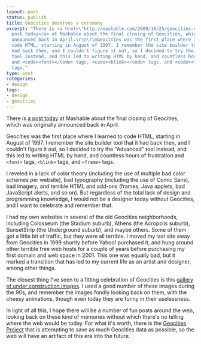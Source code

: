 ```yaml
---
layout: post
status: publish
title: Geocities deserves a ceremony
excerpt: "There is <a href=\"http://mashable.com/2009/10/25/geocities-closes-2/\">a
  post today</a> at Mashable about the final closing of Geocities, which was originally
  announced back in April.\r\n\r\nGeocities was the first place where I learned to
  code HTML, starting in August of 1997. I remember the site builder tool that it
  had back then, and I couldn't figure it out, so I decided to try the \"Advanced\"
  tool instead, and this led to writing HTML by hand, and countless hours of frustration
  and <code><font></code> tags, <code><blink></code> tags, and <code><frame></code>
  tags."
type: post
categories:
- design
tags:
- design
- geocities
---
```

There is [a post today](http://mashable.com/2009/10/25/geocities-closes-2/) at Mashable about the final closing of Geocities, which was originally announced back in April.

Geocities was the first place where I learned to code HTML, starting in August of 1997. I remember the site builder tool that it had back then, and I couldn't figure it out, so I decided to try the "Advanced" tool instead, and this led to writing HTML by hand, and countless hours of frustration and `<font>` tags, `<blink>` tags, and `<frame>` tags.

I reveled in a lack of color theory (including the use of multiple bad color schemes per website), bad typography (including the use of Comic Sans), bad imagery, and terrible HTML and add-ons (frames, Java applets, bad JavaScript alerts, and so on). But regardless of the total lack of design and programming knowledge, I would not be a designer today without Geocities, and I want to celebrate and remember that.

I had my own websites in several of the old Geocities neighborhoods, including Colosseum (the Stadium suburb), Athens (the Acropolis suburb), SunsetStrip (the Underground suburb), and maybe others. Some of them got a little bit of traffic, but they were all terrible. I moved my last site away from Geocities in 1999 shortly before Yahoo! purchased it, and hung around other terrible free web hosts for a couple of years before purchasing my first domain and web space in 2001. This one was equally bad, but it marked a transition that has led to my current life as an artist and designer, among other things.

The closest thing I've seen to a fitting celebration of Geocities is this [gallery of under construction images](http://www.textfiles.com/underconstruction/). I used a good number of these images during the 90s, and remember the images fondly looking back on them, with the cheesy animations, though even today they are funny in their uselessness.

In light of all this, I hope there will be a number of fun posts around the web, looking back on these kind of memories without which there's no telling where the web would be today. For what it's worth, there is the [Geocities Project](http://www.archiveteam.org/index.php?title=Geocities) that is attempting to save as much Geocities data as possible, so the web will have an artifact of this era into the future.
